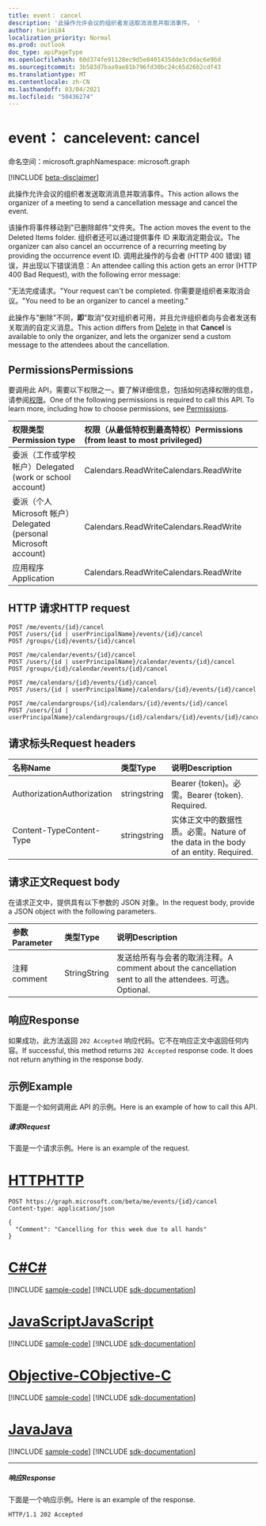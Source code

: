 ```yaml
---
title: event： cancel
description: '此操作允许会议的组织者发送取消消息并取消事件。 '
author: harini84
localization_priority: Normal
ms.prod: outlook
doc_type: apiPageType
ms.openlocfilehash: 60d374fe91128ec9d5e8401435dde3c0dac6e9bd
ms.sourcegitcommit: 3b583d7baa9ae81b796fd30bc24c65d26b2cdf43
ms.translationtype: MT
ms.contentlocale: zh-CN
ms.lasthandoff: 03/04/2021
ms.locfileid: "50436274"
---
```

# <a name="event-cancel"></a><span data-ttu-id="88825-103">event： cancel</span><span class="sxs-lookup"><span data-stu-id="88825-103">event: cancel</span></span>

<span data-ttu-id="88825-104">命名空间：microsoft.graph</span><span class="sxs-lookup"><span data-stu-id="88825-104">Namespace: microsoft.graph</span></span>

[!INCLUDE [beta-disclaimer](../../includes/beta-disclaimer.md)]

<span data-ttu-id="88825-105">此操作允许会议的组织者发送取消消息并取消事件。</span><span class="sxs-lookup"><span data-stu-id="88825-105">This action allows the organizer of a meeting to send a cancellation message and cancel the event.</span></span> 

<span data-ttu-id="88825-106">该操作将事件移动到"已删除邮件"文件夹。</span><span class="sxs-lookup"><span data-stu-id="88825-106">The action moves the event to the Deleted Items folder.</span></span> <span data-ttu-id="88825-107">组织者还可以通过提供事件 ID 来取消定期会议。</span><span class="sxs-lookup"><span data-stu-id="88825-107">The organizer can also cancel an occurrence of a recurring meeting by providing the occurrence event ID.</span></span> <span data-ttu-id="88825-108">调用此操作的与会者 (HTTP 400 错误) 错误，并出现以下错误消息：</span><span class="sxs-lookup"><span data-stu-id="88825-108">An attendee calling this action gets an error (HTTP 400 Bad Request), with the following error message:</span></span>

<span data-ttu-id="88825-109">"无法完成请求。</span><span class="sxs-lookup"><span data-stu-id="88825-109">"Your request can't be completed.</span></span> <span data-ttu-id="88825-110">你需要是组织者来取消会议。"</span><span class="sxs-lookup"><span data-stu-id="88825-110">You need to be an organizer to cancel a meeting."</span></span>

<span data-ttu-id="88825-111">此操作与"删除"[](event-delete.md)不同，**即**"取消"仅对组织者可用，并且允许组织者向与会者发送有关取消的自定义消息。</span><span class="sxs-lookup"><span data-stu-id="88825-111">This action differs from [Delete](event-delete.md) in that **Cancel** is available to only the organizer, and lets the organizer send a custom message to the attendees about the cancellation.</span></span>

## <a name="permissions"></a><span data-ttu-id="88825-112">Permissions</span><span class="sxs-lookup"><span data-stu-id="88825-112">Permissions</span></span>
<span data-ttu-id="88825-p103">要调用此 API，需要以下权限之一。要了解详细信息，包括如何选择权限的信息，请参阅[权限](/graph/permissions-reference)。</span><span class="sxs-lookup"><span data-stu-id="88825-p103">One of the following permissions is required to call this API. To learn more, including how to choose permissions, see [Permissions](/graph/permissions-reference).</span></span>

|<span data-ttu-id="88825-115">权限类型</span><span class="sxs-lookup"><span data-stu-id="88825-115">Permission type</span></span>      | <span data-ttu-id="88825-116">权限（从最低特权到最高特权）</span><span class="sxs-lookup"><span data-stu-id="88825-116">Permissions (from least to most privileged)</span></span>              |
|:--------------------|:---------------------------------------------------------|
|<span data-ttu-id="88825-117">委派（工作或学校帐户）</span><span class="sxs-lookup"><span data-stu-id="88825-117">Delegated (work or school account)</span></span> | <span data-ttu-id="88825-118">Calendars.ReadWrite</span><span class="sxs-lookup"><span data-stu-id="88825-118">Calendars.ReadWrite</span></span>    |
|<span data-ttu-id="88825-119">委派（个人 Microsoft 帐户）</span><span class="sxs-lookup"><span data-stu-id="88825-119">Delegated (personal Microsoft account)</span></span> | <span data-ttu-id="88825-120">Calendars.ReadWrite</span><span class="sxs-lookup"><span data-stu-id="88825-120">Calendars.ReadWrite</span></span>    |
|<span data-ttu-id="88825-121">应用程序</span><span class="sxs-lookup"><span data-stu-id="88825-121">Application</span></span> | <span data-ttu-id="88825-122">Calendars.ReadWrite</span><span class="sxs-lookup"><span data-stu-id="88825-122">Calendars.ReadWrite</span></span> |

## <a name="http-request"></a><span data-ttu-id="88825-123">HTTP 请求</span><span class="sxs-lookup"><span data-stu-id="88825-123">HTTP request</span></span>
<!-- { "blockType": "ignored" } -->
```http
POST /me/events/{id}/cancel
POST /users/{id | userPrincipalName}/events/{id}/cancel
POST /groups/{id}/events/{id}/cancel

POST /me/calendar/events/{id}/cancel
POST /users/{id | userPrincipalName}/calendar/events/{id}/cancel
POST /groups/{id}/calendar/events/{id}/cancel

POST /me/calendars/{id}/events/{id}/cancel
POST /users/{id | userPrincipalName}/calendars/{id}/events/{id}/cancel

POST /me/calendargroups/{id}/calendars/{id}/events/{id}/cancel
POST /users/{id | userPrincipalName}/calendargroups/{id}/calendars/{id}/events/{id}/cancel
```
## <a name="request-headers"></a><span data-ttu-id="88825-124">请求标头</span><span class="sxs-lookup"><span data-stu-id="88825-124">Request headers</span></span>
| <span data-ttu-id="88825-125">名称</span><span class="sxs-lookup"><span data-stu-id="88825-125">Name</span></span>       | <span data-ttu-id="88825-126">类型</span><span class="sxs-lookup"><span data-stu-id="88825-126">Type</span></span> | <span data-ttu-id="88825-127">说明</span><span class="sxs-lookup"><span data-stu-id="88825-127">Description</span></span>|
|:---------------|:--------|:----------|
| <span data-ttu-id="88825-128">Authorization</span><span class="sxs-lookup"><span data-stu-id="88825-128">Authorization</span></span>  | <span data-ttu-id="88825-129">string</span><span class="sxs-lookup"><span data-stu-id="88825-129">string</span></span>  | <span data-ttu-id="88825-p104">Bearer {token}。必需。</span><span class="sxs-lookup"><span data-stu-id="88825-p104">Bearer {token}. Required.</span></span> |
| <span data-ttu-id="88825-132">Content-Type</span><span class="sxs-lookup"><span data-stu-id="88825-132">Content-Type</span></span> | <span data-ttu-id="88825-133">string</span><span class="sxs-lookup"><span data-stu-id="88825-133">string</span></span>  | <span data-ttu-id="88825-p105">实体正文中的数据性质。必需。</span><span class="sxs-lookup"><span data-stu-id="88825-p105">Nature of the data in the body of an entity. Required.</span></span> |

## <a name="request-body"></a><span data-ttu-id="88825-136">请求正文</span><span class="sxs-lookup"><span data-stu-id="88825-136">Request body</span></span>
<span data-ttu-id="88825-137">在请求正文中，提供具有以下参数的 JSON 对象。</span><span class="sxs-lookup"><span data-stu-id="88825-137">In the request body, provide a JSON object with the following parameters.</span></span>

| <span data-ttu-id="88825-138">参数</span><span class="sxs-lookup"><span data-stu-id="88825-138">Parameter</span></span>    | <span data-ttu-id="88825-139">类型</span><span class="sxs-lookup"><span data-stu-id="88825-139">Type</span></span>   |<span data-ttu-id="88825-140">说明</span><span class="sxs-lookup"><span data-stu-id="88825-140">Description</span></span>|
|:---------------|:--------|:----------|
|<span data-ttu-id="88825-141">注释</span><span class="sxs-lookup"><span data-stu-id="88825-141">comment</span></span>|<span data-ttu-id="88825-142">String</span><span class="sxs-lookup"><span data-stu-id="88825-142">String</span></span>|<span data-ttu-id="88825-143">发送给所有与会者的取消注释。</span><span class="sxs-lookup"><span data-stu-id="88825-143">A comment about the cancellation sent to all the attendees.</span></span> <span data-ttu-id="88825-144">可选。</span><span class="sxs-lookup"><span data-stu-id="88825-144">Optional.</span></span>|

## <a name="response"></a><span data-ttu-id="88825-145">响应</span><span class="sxs-lookup"><span data-stu-id="88825-145">Response</span></span>

<span data-ttu-id="88825-p107">如果成功，此方法返回 `202 Accepted` 响应代码。它不在响应正文中返回任何内容。</span><span class="sxs-lookup"><span data-stu-id="88825-p107">If successful, this method returns `202 Accepted` response code. It does not return anything in the response body.</span></span>

## <a name="example"></a><span data-ttu-id="88825-148">示例</span><span class="sxs-lookup"><span data-stu-id="88825-148">Example</span></span>
<span data-ttu-id="88825-149">下面是一个如何调用此 API 的示例。</span><span class="sxs-lookup"><span data-stu-id="88825-149">Here is an example of how to call this API.</span></span>
##### <a name="request"></a><span data-ttu-id="88825-150">请求</span><span class="sxs-lookup"><span data-stu-id="88825-150">Request</span></span>
<span data-ttu-id="88825-151">下面是一个请求示例。</span><span class="sxs-lookup"><span data-stu-id="88825-151">Here is an example of the request.</span></span>

# <a name="http"></a>[<span data-ttu-id="88825-152">HTTP</span><span class="sxs-lookup"><span data-stu-id="88825-152">HTTP</span></span>](#tab/http)
<!-- {
  "blockType": "request",
  "name": "event_cancel"
}-->
```http
POST https://graph.microsoft.com/beta/me/events/{id}/cancel
Content-type: application/json

{
  "Comment": "Cancelling for this week due to all hands"
}
```
# <a name="c"></a>[<span data-ttu-id="88825-153">C#</span><span class="sxs-lookup"><span data-stu-id="88825-153">C#</span></span>](#tab/csharp)
[!INCLUDE [sample-code](../includes/snippets/csharp/event-cancel-csharp-snippets.md)]
[!INCLUDE [sdk-documentation](../includes/snippets/snippets-sdk-documentation-link.md)]

# <a name="javascript"></a>[<span data-ttu-id="88825-154">JavaScript</span><span class="sxs-lookup"><span data-stu-id="88825-154">JavaScript</span></span>](#tab/javascript)
[!INCLUDE [sample-code](../includes/snippets/javascript/event-cancel-javascript-snippets.md)]
[!INCLUDE [sdk-documentation](../includes/snippets/snippets-sdk-documentation-link.md)]

# <a name="objective-c"></a>[<span data-ttu-id="88825-155">Objective-C</span><span class="sxs-lookup"><span data-stu-id="88825-155">Objective-C</span></span>](#tab/objc)
[!INCLUDE [sample-code](../includes/snippets/objc/event-cancel-objc-snippets.md)]
[!INCLUDE [sdk-documentation](../includes/snippets/snippets-sdk-documentation-link.md)]

# <a name="java"></a>[<span data-ttu-id="88825-156">Java</span><span class="sxs-lookup"><span data-stu-id="88825-156">Java</span></span>](#tab/java)
[!INCLUDE [sample-code](../includes/snippets/java/event-cancel-java-snippets.md)]
[!INCLUDE [sdk-documentation](../includes/snippets/snippets-sdk-documentation-link.md)]

---


##### <a name="response"></a><span data-ttu-id="88825-157">响应</span><span class="sxs-lookup"><span data-stu-id="88825-157">Response</span></span>
<span data-ttu-id="88825-158">下面是一个响应示例。</span><span class="sxs-lookup"><span data-stu-id="88825-158">Here is an example of the response.</span></span>
<!-- {
  "blockType": "response",
  "truncated": true
} -->
```http
HTTP/1.1 202 Accepted
```

<!-- uuid: 8fcb5dbc-d5aa-4681-8e31-b001d5168d79
2015-10-25 14:57:30 UTC -->
<!--
{
  "type": "#page.annotation",
  "description": "event: cancel",
  "keywords": "",
  "section": "documentation",
  "tocPath": "",
  "suppressions": [
  ]
}
-->


